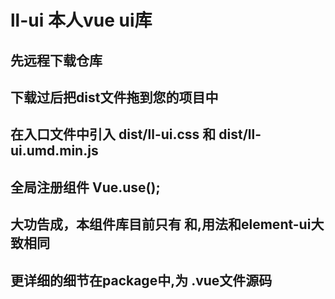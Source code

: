 # ll-ui 本人vue ui库

## 先远程下载仓库

## 下载过后把dist文件拖到您的项目中

## 在入口文件中引入 dist/ll-ui.css 和 dist/ll-ui.umd.min.js

## 全局注册组件 Vue.use();

## 大功告成，本组件库目前只有<ll-button></ll-button> 和<ll-input></ll-input>,用法和element-ui大致相同

## 更详细的细节在package中,为 .vue文件源码